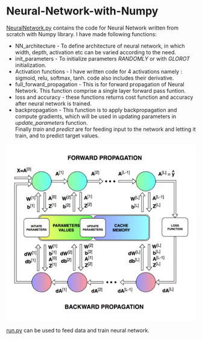 # Neural-Network-with-Numpy
[NeuralNetwork.py](https://github.com/Shreeyash-iitr/Neural-Network-with-Numpy/blob/master/NeuralNetwork.py) contains the code for Neural Network written from scratch with Numpy library. I have made following functions:</br>
* NN_architecture - To define architecture of neural network, in which width, depth, activation etc can be varied according to the need.
* init_parameters - To initialize parameters *RANDOMLY* or with *GLOROT* initialization.  
* Activation functions  - I have written code for 4 activations namely : sigmoid, relu, softmax, tanh. code also includes their derivative.
* full_forward_propagation - This is for forward propagation of Neural Network. This function comprise a single layer forward pass funtion.
* loss and accuracy - these functions returns cost function and accuracy after neural network is trained.
* backpropagation - This function is to apply backpropagation and compute gradients, which will be used in updating parameters in *update_parameters* function. </br>
Finally *train* and *predict* are for feeding input to the network and letting it train, and to predict target values.

![](https://github.com/Shreeyash-iitr/Neural-Network-with-Numpy/blob/master/nn.gif)

[run.py](https://github.com/Shreeyash-iitr/Neural-Network-with-Numpy/blob/master/run.py) can be used to feed data and train neural network.
